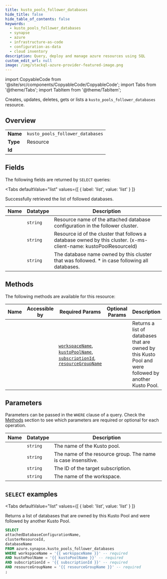 ```yaml
--- 
title: kusto_pools_follower_databases
hide_title: false
hide_table_of_contents: false
keywords:
  - kusto_pools_follower_databases
  - synapse
  - azure
  - infrastructure-as-code
  - configuration-as-data
  - cloud inventory
description: Query, deploy and manage azure resources using SQL
custom_edit_url: null
image: /img/stackql-azure-provider-featured-image.png
---
```


import CopyableCode from '@site/src/components/CopyableCode/CopyableCode';
import Tabs from '@theme/Tabs';
import TabItem from '@theme/TabItem';

Creates, updates, deletes, gets or lists a <code>kusto_pools_follower_databases</code> resource.

## Overview
<table><tbody>
<tr><td><b>Name</b></td><td><code>kusto_pools_follower_databases</code></td></tr>
<tr><td><b>Type</b></td><td>Resource</td></tr>
<tr><td><b>Id</b></td><td><CopyableCode code="azure.synapse.kusto_pools_follower_databases" /></td></tr>
</tbody></table>

## Fields

The following fields are returned by `SELECT` queries:

<Tabs
    defaultValue="list"
    values={[
        { label: 'list', value: 'list' }
    ]}
>
<TabItem value="list">

Successfully retrieved the list of followed databases.

<table>
<thead>
    <tr>
    <th>Name</th>
    <th>Datatype</th>
    <th>Description</th>
    </tr>
</thead>
<tbody>
<tr>
    <td><CopyableCode code="attachedDatabaseConfigurationName" /></td>
    <td><code>string</code></td>
    <td>Resource name of the attached database configuration in the follower cluster.</td>
</tr>
<tr>
    <td><CopyableCode code="clusterResourceId" /></td>
    <td><code>string</code></td>
    <td>Resource id of the cluster that follows a database owned by this cluster. (x-ms-client-name: kustoPoolResourceId)</td>
</tr>
<tr>
    <td><CopyableCode code="databaseName" /></td>
    <td><code>string</code></td>
    <td>The database name owned by this cluster that was followed. * in case following all databases.</td>
</tr>
</tbody>
</table>
</TabItem>
</Tabs>

## Methods

The following methods are available for this resource:

<table>
<thead>
    <tr>
    <th>Name</th>
    <th>Accessible by</th>
    <th>Required Params</th>
    <th>Optional Params</th>
    <th>Description</th>
    </tr>
</thead>
<tbody>
<tr>
    <td><a href="#list"><CopyableCode code="list" /></a></td>
    <td><CopyableCode code="select" /></td>
    <td><a href="#parameter-workspaceName"><code>workspaceName</code></a>, <a href="#parameter-kustoPoolName"><code>kustoPoolName</code></a>, <a href="#parameter-subscriptionId"><code>subscriptionId</code></a>, <a href="#parameter-resourceGroupName"><code>resourceGroupName</code></a></td>
    <td></td>
    <td>Returns a list of databases that are owned by this Kusto Pool and were followed by another Kusto Pool.</td>
</tr>
</tbody>
</table>

## Parameters

Parameters can be passed in the `WHERE` clause of a query. Check the [Methods](#methods) section to see which parameters are required or optional for each operation.

<table>
<thead>
    <tr>
    <th>Name</th>
    <th>Datatype</th>
    <th>Description</th>
    </tr>
</thead>
<tbody>
<tr id="parameter-kustoPoolName">
    <td><CopyableCode code="kustoPoolName" /></td>
    <td><code>string</code></td>
    <td>The name of the Kusto pool.</td>
</tr>
<tr id="parameter-resourceGroupName">
    <td><CopyableCode code="resourceGroupName" /></td>
    <td><code>string</code></td>
    <td>The name of the resource group. The name is case insensitive.</td>
</tr>
<tr id="parameter-subscriptionId">
    <td><CopyableCode code="subscriptionId" /></td>
    <td><code>string</code></td>
    <td>The ID of the target subscription.</td>
</tr>
<tr id="parameter-workspaceName">
    <td><CopyableCode code="workspaceName" /></td>
    <td><code>string</code></td>
    <td>The name of the workspace.</td>
</tr>
</tbody>
</table>

## `SELECT` examples

<Tabs
    defaultValue="list"
    values={[
        { label: 'list', value: 'list' }
    ]}
>
<TabItem value="list">

Returns a list of databases that are owned by this Kusto Pool and were followed by another Kusto Pool.

```sql
SELECT
attachedDatabaseConfigurationName,
clusterResourceId,
databaseName
FROM azure.synapse.kusto_pools_follower_databases
WHERE workspaceName = '{{ workspaceName }}' -- required
AND kustoPoolName = '{{ kustoPoolName }}' -- required
AND subscriptionId = '{{ subscriptionId }}' -- required
AND resourceGroupName = '{{ resourceGroupName }}' -- required
;
```
</TabItem>
</Tabs>
